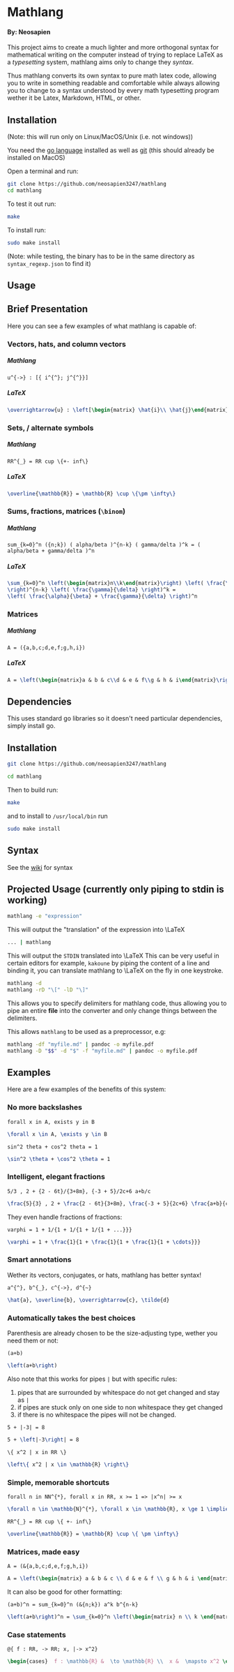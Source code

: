 # Mathlang

#### By: Neosapien

This project aims to create a much lighter and more orthogonal syntax for mathematical writing on the computer
instead of trying to replace LaTeX as a *typesetting* system, mathlang aims only to change they *syntax*.

Thus mathlang converts its own syntax to pure math latex code, allowing you to write in something readable and comfortable
while always allowing you to change to a syntax understood by every math typesetting program wether it be Latex, Markdown, HTML,
or other.

## Installation

(Note: this will run only on Linux/MacOS/Unix (i.e. not windows))

You need the [go language](https://go.dev/) installed
as well as [git](https://git-scm.com/) (this should already be installed on MacOS)

Open a terminal and run:
```bash
git clone https://github.com/neosapien3247/mathlang
cd mathlang
```

To test it out run:

```bash
make
```

To install run:

```bash
sudo make install
```

(Note: while testing, the binary has to be in the same directory as `syntax_regexp.json` to find it)

## Usage


## Brief Presentation

Here you can see a few examples of what mathlang is capable of:

### Vectors, hats, and column vectors
##### Mathlang
```
u^{->} : [{ i^{^}; j^{^}}] 
```
##### LaTeX
```latex
\overrightarrow{u} : \left[\begin{matrix} \hat{i}\\ \hat{j}\end{matrix}\right] 
```
### Sets, / alternate symbols
##### Mathlang
```
RR^{_} = RR cup \{+- inf\}
```
##### LaTeX
```latex
\overline{\mathbb{R}} = \mathbb{R} \cup \{\pm \infty\}
```
### Sums, fractions, matrices (`\binom`)
##### Mathlang
```
sum_{k=0}^n ({n;k}) ( alpha/beta )^{n-k} ( gamma/delta )^k = ( alpha/beta + gamma/delta )^n
```
##### LaTeX
```latex
\sum_{k=0}^n \left(\begin{matrix}n\\k\end{matrix}\right) \left( \frac{\alpha}{\beta}
\right)^{n-k} \left( \frac{\gamma}{\delta} \right)^k =
\left( \frac{\alpha}{\beta} + \frac{\gamma}{\delta} \right)^n
```
### Matrices
##### Mathlang
```
A = ({a,b,c;d,e,f;g,h,i})
```
##### LaTeX
```latex
A = \left(\begin{matrix}a & b & c\\d & e & f\\g & h & i\end{matrix}\right)
```

## Dependencies
This uses standard go libraries so it doesn't need particular dependencies, simply install go.

## Installation
```bash
git clone https://github.com/neosapien3247/mathlang
```
```bash
cd mathlang
```
Then to build run:
```bash
make
```
and to install to `/usr/local/bin` run
```bash
sudo make install
```

## Syntax
See the [wiki](https://github.com/neosapien3247/mathlang/wiki) for syntax

## Projected Usage (currently only piping to stdin is working)

```bash
mathlang -e "expression"
```
This will output the "translation" of the expression into \LaTeX

```bash
... | mathlang
```
This will output the `STDIN` translated into \LaTeX
This can be very useful in certain editors for example, `kakoune`
by piping the content of a line and binding it, you can translate
mathlang to \LaTeX on the fly in one keystroke.

```bash
mathlang -d
mathlang -rD "\[" -lD "\]"
```

This allows you to specify delimiters for mathlang code,
thus allowing you to pipe an entire **file** into the converter and only change things between
the delimiters.

This allows `mathlang` to be used as a preprocessor, e.g:
```bash
mathlang -df "myfile.md" | pandoc -o myfile.pdf
mathlang -D "$$" -d "$" -f "myfile.md" | pandoc -o myfile.pdf
```

## Examples

Here are a few examples of the benefits of this system:

### No more backslashes

```
forall x in A, exists y in B
```

```latex
\forall x \in A, \exists y \in B
````

```
sin^2 theta + cos^2 theta = 1
```

```latex
\sin^2 \theta + \cos^2 \theta = 1
```
### Intelligent, elegant fractions

```
5/3 , 2 + {2 - 6t}/{3+8m}, {-3 + 5}/2c+6 a+b/c
```
  

```latex
\frac{5}{3} , 2 + \frac{2 - 6t}{3+8m}, \frac{-3 + 5}{2c+6} \frac{a+b}{c}
```

They even handle fractions of fractions:

```
varphi = 1 + 1/{1 + 1/{1 + 1/{1 + ...}}}
```

```latex
\varphi = 1 + \frac{1}{1 + \frac{1}{1 + \frac{1}{1 + \cdots}}}
```

### Smart annotations

Wether its vectors, conjugates, or hats, mathlang has better syntax!

```
a^{^}, b^{_}, c^{->}, d^{~}
```

```latex
\hat{a}, \overline{b}, \overrightarrow{c}, \tilde{d}
```

### Automatically takes the best choices

Parenthesis are already chosen to be the size-adjusting type, wether you need them or not:

```
(a+b)
```
  
```latex
\left(a+b\right)
```

Also note that this works for pipes `|` but with specific rules:
1. pipes that are surrounded by whitespace do not get changed and stay as `|`
2. if pipes are stuck only on one side to non whitespace they get changed
3. if there is no whitespace the pipes will not be changed.

```
5 + |-3| = 8
```

```latex
5 + \left|-3\right| = 8
```

```
\{ x^2 | x in RR \}
```

```latex
\left\{ x^2 | x \in \mathbb{R} \right\}
```

### Simple, memorable shortcuts

```
forall n in NN^{*}, forall x in RR, x >= 1 => |x^n| >= x
```

```latex
\forall n \in \mathbb{N}^{*}, \forall x \in \mathbb{R}, x \ge 1 \implies |x^n| \ge x
```

```
RR^{_} = RR cup \{ +- inf\}
```

```latex
\overline{\mathbb{R}} = \mathbb{R} \cup \{ \pm \infty\}
```
### Matrices, made easy

```
A = (&{a,b,c;d,e,f;g,h,i})
```

```latex
A = \left(\begin{matrix} a & b & c \\ d & e & f \\ g & h & i \end{matrix}\right)
```

It can also be good for other formatting:

```
(a+b)^n = sum_{k=0}^n (&{n;k}) a^k b^{n-k}
```

```latex
\left(a+b\right)^n = \sum_{k=0}^n \left(\begin{matrix} n \\ k \end{matrix}\right) a^k b^{n-k}
```

### Case statements

```
@{ f : RR, -> RR; x, |-> x^2}
```
  
```latex
\begin{cases}  f : \mathbb{R} &  \to \mathbb{R} \\  x &  \mapsto x^2 \end{cases}
```

